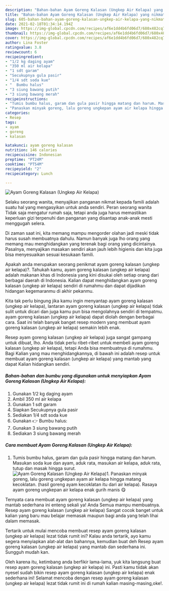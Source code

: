 ```yaml
---
description: "Bahan-bahan Ayam Goreng Kalasan (Ungkep Air Kelapa) yang nikmat dan Mudah Dibuat"
title: "Bahan-bahan Ayam Goreng Kalasan (Ungkep Air Kelapa) yang nikmat dan Mudah Dibuat"
slug: 605-bahan-bahan-ayam-goreng-kalasan-ungkep-air-kelapa-yang-nikmat-dan-mudah-dibuat
date: 2021-02-18T01:34:14.194Z
image: https://img-global.cpcdn.com/recipes/af6e1dd4b6fd06d7/680x482cq70/ayam-goreng-kalasan-ungkep-air-kelapa-foto-resep-utama.jpg
thumbnail: https://img-global.cpcdn.com/recipes/af6e1dd4b6fd06d7/680x482cq70/ayam-goreng-kalasan-ungkep-air-kelapa-foto-resep-utama.jpg
cover: https://img-global.cpcdn.com/recipes/af6e1dd4b6fd06d7/680x482cq70/ayam-goreng-kalasan-ungkep-air-kelapa-foto-resep-utama.jpg
author: Lina Foster
ratingvalue: 3.8
reviewcount: 6
recipeingredient:
- "1/2 kg daging ayam"
- "350 ml air kelapa"
- "1 sdt garam"
- "Secukupnya gula pasir"
- "1/4 sdt soda kue"
- "  Bumbu halus"
- "3 siung bawang putih"
- "3 siung bawang merah"
recipeinstructions:
- "Tumis bumbu halus, garam dan gula pasir hingga matang dan harum. Masukan soda kue dan ayam, aduk rata, masukan air kelapa, aduk rata, tutup dan masak hingga surut."
- "Panaskan minyak goreng, lalu goreng ungkepan ayam air kelapa hingga matang kecoklatan. (hasil goreng ayam kecoklatan itu dari air kelapa). Rasaya ayam goreng ungkepan air kelapa enak gurih manis 😋"
categories:
- Resep
tags:
- ayam
- goreng
- kalasan

katakunci: ayam goreng kalasan 
nutrition: 146 calories
recipecuisine: Indonesian
preptime: "PT24M"
cooktime: "PT54M"
recipeyield: "2"
recipecategory: Lunch

---
```



![Ayam Goreng Kalasan (Ungkep Air Kelapa)](https://img-global.cpcdn.com/recipes/af6e1dd4b6fd06d7/680x482cq70/ayam-goreng-kalasan-ungkep-air-kelapa-foto-resep-utama.jpg)

Selaku seorang wanita, menyajikan panganan nikmat kepada famili adalah suatu hal yang mengasyikan untuk anda sendiri. Peran seorang  wanita Tidak saja mengatur rumah saja, tetapi anda juga harus memastikan keperluan gizi terpenuhi dan panganan yang disantap anak-anak mesti menggugah selera.

Di zaman  saat ini, kita memang mampu mengorder olahan jadi meski tidak harus susah membuatnya dahulu. Namun banyak juga lho orang yang memang mau menghidangkan yang terenak bagi orang yang dicintainya. Pasalnya, menyajikan masakan sendiri akan jauh lebih higienis dan kita juga bisa menyesuaikan sesuai kesukaan famili. 



Apakah anda merupakan seorang penikmat ayam goreng kalasan (ungkep air kelapa)?. Tahukah kamu, ayam goreng kalasan (ungkep air kelapa) adalah makanan khas di Indonesia yang kini disukai oleh setiap orang dari berbagai daerah di Indonesia. Kalian dapat menghidangkan ayam goreng kalasan (ungkep air kelapa) sendiri di rumahmu dan dapat dijadikan hidangan kegemaranmu di akhir pekanmu.

Kita tak perlu bingung jika kamu ingin menyantap ayam goreng kalasan (ungkep air kelapa), lantaran ayam goreng kalasan (ungkep air kelapa) tidak sulit untuk dicari dan juga kamu pun bisa mengolahnya sendiri di tempatmu. ayam goreng kalasan (ungkep air kelapa) dapat diolah dengan berbagai cara. Saat ini telah banyak banget resep modern yang membuat ayam goreng kalasan (ungkep air kelapa) semakin lebih enak.

Resep ayam goreng kalasan (ungkep air kelapa) juga sangat gampang untuk dibuat, lho. Anda tidak perlu ribet-ribet untuk membeli ayam goreng kalasan (ungkep air kelapa), tetapi Anda bisa membuatnya di rumahmu. Bagi Kalian yang mau menghidangkannya, di bawah ini adalah resep untuk membuat ayam goreng kalasan (ungkep air kelapa) yang mantab yang dapat Kalian hidangkan sendiri.

<!--inarticleads1-->

##### Bahan-bahan dan bumbu yang digunakan untuk menyiapkan Ayam Goreng Kalasan (Ungkep Air Kelapa):

1. Gunakan 1/2 kg daging ayam
1. Ambil 350 ml air kelapa
1. Gunakan 1 sdt garam
1. Siapkan Secukupnya gula pasir
1. Sediakan 1/4 sdt soda kue
1. Gunakan  👉 Bumbu halus:
1. Gunakan 3 siung bawang putih
1. Sediakan 3 siung bawang merah




<!--inarticleads2-->

##### Cara membuat Ayam Goreng Kalasan (Ungkep Air Kelapa):

1. Tumis bumbu halus, garam dan gula pasir hingga matang dan harum. Masukan soda kue dan ayam, aduk rata, masukan air kelapa, aduk rata, tutup dan masak hingga surut.
<img src="https://img-global.cpcdn.com/steps/5696b3b9347b54d7/160x128cq70/ayam-goreng-kalasan-ungkep-air-kelapa-langkah-memasak-1-foto.jpg" alt="Ayam Goreng Kalasan (Ungkep Air Kelapa)">1. Panaskan minyak goreng, lalu goreng ungkepan ayam air kelapa hingga matang kecoklatan. (hasil goreng ayam kecoklatan itu dari air kelapa). Rasaya ayam goreng ungkepan air kelapa enak gurih manis 😋




Ternyata cara membuat ayam goreng kalasan (ungkep air kelapa) yang mantab sederhana ini enteng sekali ya! Anda Semua mampu membuatnya. Resep ayam goreng kalasan (ungkep air kelapa) Sangat cocok banget untuk kalian yang baru mau belajar memasak maupun bagi anda yang telah lihai dalam memasak.

Tertarik untuk mulai mencoba membuat resep ayam goreng kalasan (ungkep air kelapa) lezat tidak rumit ini? Kalau anda tertarik, ayo kamu segera menyiapkan alat-alat dan bahannya, kemudian buat deh Resep ayam goreng kalasan (ungkep air kelapa) yang mantab dan sederhana ini. Sungguh mudah kan. 

Oleh karena itu, ketimbang anda berfikir lama-lama, yuk kita langsung buat resep ayam goreng kalasan (ungkep air kelapa) ini. Pasti kamu tiidak akan nyesel sudah bikin resep ayam goreng kalasan (ungkep air kelapa) enak sederhana ini! Selamat mencoba dengan resep ayam goreng kalasan (ungkep air kelapa) lezat tidak rumit ini di rumah kalian masing-masing,oke!.

